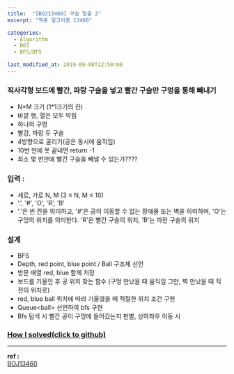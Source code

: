 ```yaml
---
title:  "[BOJ13460] 구슬 탈출 2"
excerpt: "백준 알고리즘 13460"

categories:
  - Algorithm
  - BOJ
  - BFS/DFS

last_modified_at: 2019-09-08T12:50:00
---
```


### 직사각형 보드에 빨간, 파랑 구슬을 넣고 빨간 구슬만 구멍을 통해 빼내기
- N\*M 크기 (1\*1크기의 칸)
- 바깥 행, 열은 모두 막힘
- 하나의 구멍
- 빨강, 파랑 두 구슬
- 4방향으로 굴리기(공은 동시에 움직임)
- 10번 만에 못 끝내면 return -1
- 최소 몇 번만에 빨간 구슬을 빼낼 수 있는가????

### 입력 :
- 세로, 가로 N, M (3 ≤ N, M ≤ 10)
- ‘.’, '#', 'O', 'R', 'B'
- '.'은 빈 칸을 의미하고, '#'은 공이 이동할 수 없는 장애물 또는 벽을 의미하며, 'O'는 구멍의 위치를 의미한다. 'R'은 빨간 구슬의 위치, 'B'는 파란 구슬의 위치

### 설계
- BFS
- Depth, red point, blue point / Ball 구조체 선언
- 방문 배열 red, blue 함께 저장
- 보드를 기울인 후 공 위치 찾는 함수 (구멍 만났을 때 움직임 그만, 벽 만났을 때 직전의 위치로)
- red, blue ball 위치에 따라 기울였을 때 적절한 위치 조건 구현
- Queue\<ball> 선언하여 bfs 구현
- Bfs 탐색 시 빨간 공이 구멍에 들어갔는지 판별, 상하좌우 이동 시 

### [How I solved(click to github)](https://github.com/mindflip/Algorithm_BOJ/blob/master/boj13460.cpp)


----
**ref :**  
[BOJ13460](https://www.acmicpc.net/problem/13460)
